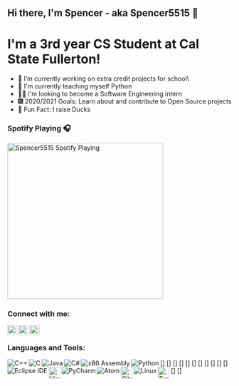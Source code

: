 ## Hi there, I'm Spencer - aka Spencer5515 👋

# I'm a 3rd year CS Student at Cal State Fullerton!

- 🔭 I’m currently working on extra credit projects for school\
- 🌾 I'm currently teaching myself Python
- 👨‍💻 I'm looking to become a Software Engineering intern
- 🎆 2020/2021 Goals: Learn about and contribute to Open Source projects
- 🦆 Fun Fact: I raise Ducks

### Spotify Playing 🎧
[<img src="https://now-playing-frostieboy55.vercel.app/api/spotify-playing" alt="Spencer5515 Spotify Playing" width="350" />](https://open.spotify.com/user/frostieboy55)

### Connect with me:

[<img align="left" alt="Spencer5515 | LinkedIn" width="22px" src="https://cdn.jsdelivr.net/npm/simple-icons@v3/icons/linkedin.svg" />][linkedin]
[<img align="left" alt="Spencer5515 | Unsplash" width= "22px" src="https://cdn.jsdelivr.net/npm/simple-icons@3.8.0/icons/unsplash.svg" />][Unsplash]
[<img align="left" alt="Spencer5515 | Instagram" width="22px" src="https://cdn.jsdelivr.net/npm/simple-icons@v3/icons/instagram.svg" />][instagram]

<br />

### Languages and Tools:

[<img align="left" alt="C++" wdith="26px" src="https://img.icons8.com/color/32/000000/c-plus-plus-logo.png" />]
[<img align="left" alt="C" wdith="26px" src="https://img.icons8.com/color/32/000000/c-programming.png" />]
[<img align="left" alt="Java" wdith="26px" src="https://icons.iconarchive.com/icons/dakirby309/simply-styled/32/Java-icon.png" />]
[<img align="left" alt="C#" wdith="26px" src="https://img.icons8.com/color/32/000000/c-sharp-logo.png" />]
[<img align="left" alt="x86 Assembly" wdith="26px" src="https://img.icons8.com/office/32/000000/Assembly-Lines.png" />]
[<img align="left" alt="Python" wdith="26px" src="https://img.icons8.com/color/32/000000/python.png" />]
[<img align="left" alt="Eclipse IDE" wdith="26px" src="https://icons.iconarchive.com/icons/papirus-team/papirus-apps/32/eclipse-icon.png" />]
[<img align="left" alt="Visual Studio Code" width="26px" src="https://img.icons8.com/fluent/40/000000/visual-studio-code-2019.png" />]
[<img align="left" alt="PyCharm" wdith="26px" src="https://icons.iconarchive.com/icons/papirus-team/papirus-apps/32/pycharm-icon.png" />]
[<img align="left" alt="Atom" wdith="26px" src="https://icons.iconarchive.com/icons/papirus-team/papirus-apps/32/atom-icon.png" />]
[<img align="left" alt="GitHub" width="26px" src="https://cdn.jsdelivr.net/npm/simple-icons@3.8.0/icons/github.svg" />]
[<img align="left" alt="Linux" wdith="26px" src="https://icons.iconarchive.com/icons/dakirby309/simply-styled/32/OS-Linux-icon.png" />]
[<img align="left" alt="Terminal" width="26px" src="https://icons.iconarchive.com/icons/osullivanluke/orb-os-x/40/Terminal-icon.png" />]

[instagram]: https://instagram.com/spencer.demera
[Unsplash]: https://unsplash.com/@spencer_demera
[linkedin]: https://www.linkedin.com/in/spencer-demera-939527199/
